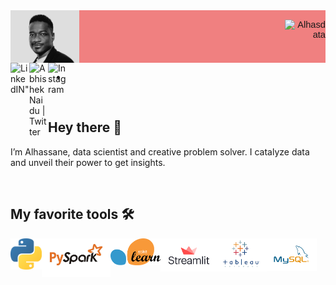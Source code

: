 
 <div style="display: flex;
    justify-content: space-between;
    background-color: lightcoral;
    font-family:Helvetica, Arial, verdana, sans-serif;
    font-size:11pt">
  <div> 
    <img align="left" alt="Abhishek's Instagram" width="25%" src="https://github.com/Alhasdata/Alhasdata/blob/main/img/cov.png" />
  </div>
  <div>
    <p align="right"> <img src="https://github-readme-stats.vercel.app/api?username=Alhasdata&show_icons=true&theme=gotham" alt="Alhasdata" />
  </div>
</div>

<div>
     <a href="https://www.linkedin.com/in/alhassaneahmed/" target="_blank" rel="noopener noreferrer" > 
      <img align="left" alt=LinkedIN" width="30px" src="https://raw.githubusercontent.com/peterthehan/peterthehan/master/assets/linkedin.svg" /></a>
     <a href="https://twitter.com/alhassane86" target="_blank" rel="noopener noreferrer" >
      <img align="left" alt="Abhishek Naidu | Twitter" width="30px" src="https://raw.githubusercontent.com/peterthehan/peterthehan/master/assets/twitter.svg" /></a>     
     <a href="https://www.instagram.com/wpali/" target="_blank" rel="noopener noreferrer" >
      <img align="left" alt="Instagram" width="30px" src="https://raw.githubusercontent.com/hussainweb/hussainweb/main/icons/instagram.png" /></a>
</div>

-
<br>

Hey there 👋 
-
I’m Alhassane, data scientist and creative problem solver. I catalyze data and unveil their power to get insights.

<br>

My favorite tools 🛠️
-
<div>
    <img align="left" alt=LinkedIN" width="50px" src="https://github.com/Alhasdata/Alhasdata/blob/main/tools/python.png"/></a>
    <img align="left" alt=LinkedIN" width="110px" src="https://github.com/Alhasdata/Alhasdata/blob/main/tools/pyspark.jpeg"/></a>
    <img align="left" alt=LinkedIN" width="80px" src="https://github.com/Alhasdata/Alhasdata/blob/main/tools/sklearn.png"/></a>
    <img align="left" alt=LinkedIN" width="90px" src="https://github.com/Alhasdata/Alhasdata/blob/main/tools/streamlit.png"/></a>
    <img align="left" alt=LinkedIN" width="80px" src="https://github.com/Alhasdata/Alhasdata/blob/main/tools/tableau.png"/></a>
    <img align="left" alt=LinkedIN" width="80px" src="https://github.com/Alhasdata/Alhasdata/blob/main/tools/mysql.png"/></a>
    
    
</div>
                                                                                                                                       
